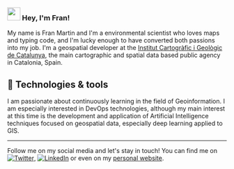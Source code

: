 ### <img src="https://raw.githubusercontent.com/MartinHeinz/MartinHeinz/master/wave.gif" width="30px"> Hey, I'm Fran! 

My name is Fran Martin and I'm a environmental scientist who loves maps and typing code, and I'm lucky enough to have converted both passions into my job. I'm a geospatial developer at the [Institut Cartogràfic i Geològic de Catalunya](https://www.icgc.cat/en/), the main cartographic and spatial data based public agency in Catalonia, Spain.

## :wrench: Technologies & tools
I am passionate about continuously learning in the field of Geoinformation. I am especially interested in DevOps technologies, although my main interest at this time is the development and application of Artificial Intelligence techniques focused on geospatial data, especially deep learning applied to GIS.

---
Follow me on my social media and let's stay in touch! You can find me on [![Twitter][1.2]][1], [![LinkedIn][2.2]][2] or even on my [personal website](http://franmartin.xyz/).

<!-- Icons -->

[1.2]: http://i.imgur.com/wWzX9uB.png (twitter icon without padding)
[2.2]: https://raw.githubusercontent.com/MartinHeinz/MartinHeinz/master/linkedin-3-16.png (LinkedIn icon without padding)

<!-- Links to your social media accounts -->

[1]: https://twitter.com/__franmartin
[2]: https://www.linkedin.com/in/franciscomartinrivas/
